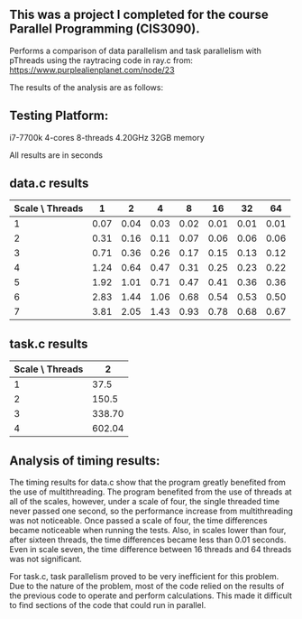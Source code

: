 ## This was a project I completed for the course Parallel Programming (CIS3090). 

Performs a comparison of data parallelism and task parallelism with pThreads using the raytracing code in ray.c from:
https://www.purplealienplanet.com/node/23

The results of the analysis are as follows:

## Testing Platform:
i7-7700k 4-cores 8-threads 4.20GHz 
32GB memory

All results are in seconds


## data.c results

| Scale \ Threads   | 1    | 2    | 4    | 8    | 16   | 32   | 64   |
|-------------------|------|------|------|------|------|------|------|
| 1                 | 0.07 | 0.04 | 0.03 | 0.02 | 0.01 | 0.01 | 0.01 |
| 2                 | 0.31 | 0.16 | 0.11 | 0.07 | 0.06 | 0.06 | 0.06 |
| 3                 | 0.71 | 0.36 | 0.26 | 0.17 | 0.15 | 0.13 | 0.12 |
| 4                 | 1.24 | 0.64 | 0.47 | 0.31 | 0.25 | 0.23 | 0.22 |
| 5                 | 1.92 | 1.01 | 0.71 | 0.47 | 0.41 | 0.36 | 0.36 |
| 6                 | 2.83 | 1.44 | 1.06 | 0.68 | 0.54 | 0.53 | 0.50 |
| 7                 | 3.81 | 2.05 | 1.43 | 0.93 | 0.78 | 0.68 | 0.67 |




## task.c results

| Scale \ Threads | 2      |
|-----------------|--------|
| 1               | 37.5   |
| 2               | 150.5  |
| 3               | 338.70 |
| 4               | 602.04 |



## Analysis of timing results:
The timing results for data.c show that the program greatly benefited from the use of multithreading. 
The program benefited from the use of threads at all of the scales, however, under a scale of four, the 
single threaded time never passed one second, so the performance increase from multithreading was not 
noticeable. Once passed a scale of four, the time differences became noticeable when running the tests. 
Also, in scales lower than four, after sixteen threads, the time differences became less than 0.01 seconds. 
Even in scale seven, the time difference between 16 threads and 64 threads was not significant.

For task.c, task parallelism proved to be very inefficient for this problem. Due to the nature of the 
problem, most of the code relied on the results of the previous code to operate and perform calculations. 
This made it difficult to find sections of the code that could run in parallel.
